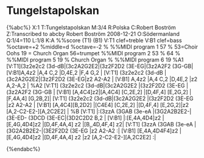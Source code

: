 # Tungelstapolskan

{%abc%}
X:1
T:Tungelstapolskan
M:3/4
R:Polska
C:Robert Boström
Z:Transcribed to abcby Robert Boström 2008-12-21
O:Södermanland
Q:1/4=110
L:1/8
K:A 
%%score (T1) (B1)
V:T1  clef=treble 
V:B1  clef=bass   %octave=+2 %middle=d %octave=-2
%
%%MIDI program 1 57 %   53=Choir Oohs  19 = Church Organ 56=trumpet
%%MIDI program 2 53
% 64
% %%MIDI program 5 19 % Church Organ
% %%MIDI program 6 19
%A1
[V:T1](3z2e2c2 (3d-dB|(3c2A2G2E2|(3z2F2D2 (3E-EG|(3z2A2F2 (3G-GB|
[V:B1]A,4z2          |A,4 C,2    |D,4E,2          |F,4 G,2        |
[V:T1] (3z2e2c2 (3d-dB |(3c2A2G2E2|(3z2F2D2 (3E-EG|z2  A2-A2   |
[V:B1] A,4z2           |A,4 C,2    |D,4E,2         |z2 A,2-A,2  |
%A2
[V:T1] (3z2e2c2 (3d-dB|(3c2A2G2E2   |(3z2F2D2 (3E-EG        |(3z2A2F2 (3G-GB      |
[V:B1]  [A,4C4]z2|[A,4C4] [C,2E,2] |[D,4F,4] [E,2G,2] |[F,4A,4] [G,2B,2]|
[V:T1] (3z2e2c2 (3d-dB|(3c2A2G2E2   |(3z2F2D2 (3E-EG        |z2  A2-A2   |
[V:B1] [A,4C4][B,2D2]      |[C4E4] [C,2E,2] |[D,4F,4] [E,2G,2]|z2 [A,2-C2-E2-][A,2C2E2] |
%B
[V:T1] |:(3zzA (3GAB (3e-eA |(3G2A2B2E2-|(3E-ED- (3DCD (3E-EC|(3D2C2D2 B,2   |
[V:B1] |:[E,4A,4D4]z2       |[E,4G,4D4]z2 |[D,4F,4A,4] z2      |[B,,4D,4F,4] z2|
[V:T1]   (3zzA (3GAB (3e-eA |(3G2A2B2E2-|(3E2F2D2 (3E-EG |z2  A2-A2                :|
[V:B1]   [E,4A,4D4F4]z2       |[E,4G,4D4]z2 |[D,4F,4A,4]  z2 |z2 [A,2-C2-E2-][A,2C2E2] :|

{%endabc%}

